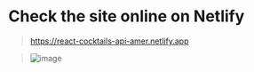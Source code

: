 # Check the site online on Netlify
> https://react-cocktails-api-amer.netlify.app

> ![image](https://user-images.githubusercontent.com/92475316/169631120-f88e6487-9049-40a6-b3af-56ec60a841af.png)
